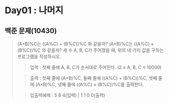 # Day01 : 나머지
## 백준 문제(10430)
> (A+B)%C는 ((A%C) + (B%C))%C 와 같을까?
> (A×B)%C는 ((A%C) × (B%C))%C 와 같을까? 
> 세 수 A, B, C가 주어졌을 때, 위의 네 가지 값을 구하는 프로그램을 작성하시오.
> > 입력 : 첫째 줄에 A, B, C가 순서대로 주어진다. (2 ≤ A, B, C ≤ 10000)
>
> >출력 : 첫째 줄에 (A+B)%C, 둘째 줄에 ((A%C) + (B%C))%C, 셋째 줄에 (A×B)%C, 넷째 줄에 ((A%C) × (B%C))%C를 출력한다.
>
> >입출력예제 : 5 8 4(입력) | 1 1 0 0(출력)